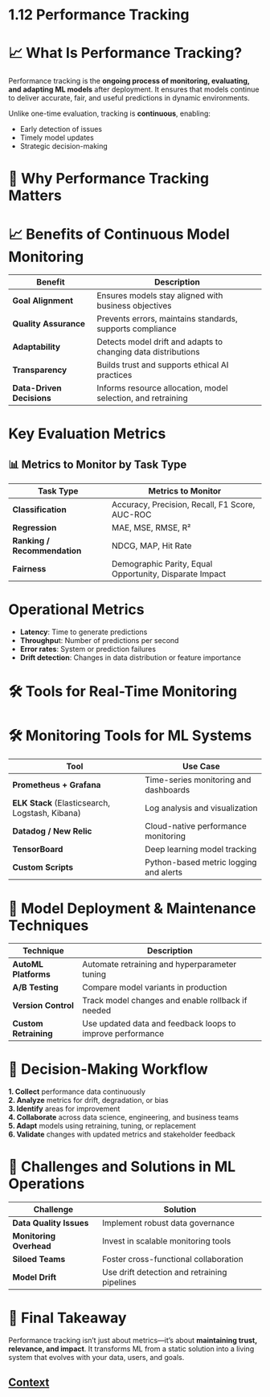 # 1.12 Performance Tracking 
 
# 📈 What Is Performance Tracking?
Performance tracking is the **ongoing process of monitoring, evaluating, and adapting ML models** after deployment. It ensures that models continue to deliver accurate, fair, and useful predictions in dynamic environments.

Unlike one-time evaluation, tracking is **continuous**, enabling:

* Early detection of issues
* Timely model updates
* Strategic decision-making

# 🎯 Why Performance Tracking Matters

# 📈 Benefits of Continuous Model Monitoring

| Benefit              | Description                                                           |
|-----------------------|-----------------------------------------------------------------------|
| **Goal Alignment**    | Ensures models stay aligned with business objectives                  |
| **Quality Assurance** | Prevents errors, maintains standards, supports compliance             |
| **Adaptability**      | Detects model drift and adapts to changing data distributions         |
| **Transparency**      | Builds trust and supports ethical AI practices                        |
| **Data-Driven Decisions** | Informs resource allocation, model selection, and retraining     |


# Key Evaluation Metrics

## 📊 Metrics to Monitor by Task Type

| Task Type              | Metrics to Monitor                                         |
|------------------------|------------------------------------------------------------|
| **Classification**     | Accuracy, Precision, Recall, F1 Score, AUC-ROC             |
| **Regression**         | MAE, MSE, RMSE, R²                                        |
| **Ranking / Recommendation** | NDCG, MAP, Hit Rate                                |
| **Fairness**           | Demographic Parity, Equal Opportunity, Disparate Impact    |

# Operational Metrics

* **Latency**: Time to generate predictions
* **Throughpu**t: Number of predictions per second
* **Error rates**: System or prediction failures
* **Drift detection**: Changes in data distribution or feature importance

# 🛠️ Tools for Real-Time Monitoring

# 🛠️ Monitoring Tools for ML Systems

| Tool                                | Use Case                                 |
|-------------------------------------|------------------------------------------|
| **Prometheus + Grafana**            | Time-series monitoring and dashboards    |
| **ELK Stack** (Elasticsearch, Logstash, Kibana) | Log analysis and visualization     |
| **Datadog / New Relic**             | Cloud-native performance monitoring      |
| **TensorBoard**                     | Deep learning model tracking             |
| **Custom Scripts**                  | Python-based metric logging and alerts   |


# 🔄 Model Deployment & Maintenance Techniques

| Technique          | Description                                                   |
|--------------------|---------------------------------------------------------------|
| **AutoML Platforms** | Automate retraining and hyperparameter tuning                 |
| **A/B Testing**     | Compare model variants in production                          |
| **Version Control** | Track model changes and enable rollback if needed             |
| **Custom Retraining** | Use updated data and feedback loops to improve performance |

# 🧠 Decision-Making Workflow

**1. Collect** performance data continuously             
**2. Analyze** metrics for drift, degradation, or bias                 
**3. Identify** areas for improvement                     
**4. Collaborate** across data science, engineering, and business teams            
**5. Adapt** models using retraining, tuning, or replacement                     
**6. Validate** changes with updated metrics and stakeholder feedback                    

# 🚧 Challenges and Solutions in ML Operations

| Challenge            | Solution                                       |
|----------------------|-----------------------------------------------|
| **Data Quality Issues** | Implement robust data governance              |
| **Monitoring Overhead** | Invest in scalable monitoring tools           |
| **Siloed Teams**        | Foster cross-functional collaboration        |
| **Model Drift**         | Use drift detection and retraining pipelines |


# 🧭 Final Takeaway
Performance tracking isn’t just about metrics—it’s about **maintaining trust, relevance, and impact**. It transforms ML from a static solution into a living system that evolves with your data, users, and goals.


 ## [Context](./../context.md)
